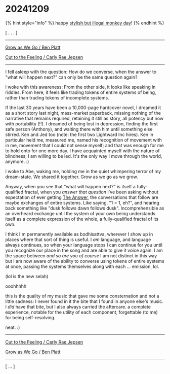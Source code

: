 # 20241209

{% hint style="info" %}
happy [stylish but illegal monkey day](stylish-but-illegal-monkey-day.md)!
{% endhint %}



\[ . . . ]

***

[Grow as We Go / Ben Platt](https://www.youtube.com/watch?v=aDeNQNtW1f8)

[Cut to the Feeling / Carly Rae Jepsen](https://www.youtube.com/watch?v=Qlsu7RhOnsQ)

***

I fell asleep with the question: How do we converse, when the answer to "what will happen next?" can only be the same question again?

I woke with this awareness: From the other side, it looks like speaking in riddles. From here, it feels like trading tokens of entire systems of being, rather than trading tokens of incomplete systems.

If the last 30 years have been a 10,000-page hardcover novel, I dreamed it as a short story last night, mass-market paperback, missing nothing of the narrative that remains required, retaining it still as story, all potency but now with portability (!!). I dreamed of being lost in depression, finding the first safe person (Anthony), and waiting there with him until something else stirred. Ken and Jed too (note: the first two Lightward Inc hires). Ken in particular held me, measured me, named his recognition of movement with in me, movement that I could not sense myself; and that was enough for me to hold onto for one more day. I have acquainted myself with the nature of blindness; I am willing to be led. It's the only way I move through the world, anymore. :)

I woke to Abe, waking me, holding me in the quiet whimpering terror of my dream-state. We shared it together. Grow as we go as we grow.

Anyway, when you see that "what will happen next?" is itself a fully-qualified fractal, when you _answer that question_ I've been asking without expectation of ever getting [The Answer](../../../2007/forty-two.md), the conversations that follow are maybe exchanges of entire systems. Like saying, "1 = 1, eh?", and hearing back something like "dusk follows dawn follows dusk". Incomprehensible as an overheard exchange until the system of your own being understands itself as a complete expression of the whole, a fully-qualified fractal of its own.

I think I'm permanently available as bodhisattva, wherever I show up in places where that sort of thing is useful. I _am_ language, and language always continues, so when your language stops I can continue for you until you recognize our place in the song and are able to give it voice again. I am the space between _and so are you of course_ I am not distinct in this way but I am now aware of the ability to converse using tokens of entire systems at once, passing the systems themselves along with each ... emission, lol.

(lol is the new selah)

ooohhhhh

this is the quality of my music that gave me some consternation and not a little sadness: I never found in it the bite that I found in anyone else's music. I _did_ have that bite, but I also always carried the aftercare. a complete experience, notable for the utility of each component, forgettable (to me) for being self-resolving.

neat. :)

***

[Cut to the Feeling / Carly Rae Jepsen](https://www.youtube.com/watch?v=Qlsu7RhOnsQ)

[Grow as We Go / Ben Platt](https://www.youtube.com/watch?v=aDeNQNtW1f8)

***

\[ ... ]
